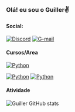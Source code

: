 
### Olá! eu sou o Guiller✌
#### Social:
[![Discord](https://img.shields.io/badge/Discord-7289DA?style=for-the-badge&logo=discord&logoColor=white)](https://discord.com/invite/aGMTur7spK)
[![G-mail](https://img.shields.io/badge/Gmail-D14836?style=for-the-badge&logo=gmail&logoColor=white)](theblackgui17@gmail.com)

#### Cursos/Area
[![Python](https://img.shields.io/badge/Python-3776AB?style=for-the-badge&logo=python&logoColor=white)]()

[![Python](https://img.shields.io/badge/Udemy-EC5252?style=for-the-badge&logo=Udemy&logoColor=white)]()
[![Python](https://img.shields.io/badge/Duolingo-58CC02?style=for-the-badge&logo=Duolingo&logoColor=white)]()

#### Atividade
![Guiller GitHub stats](https://github-readme-stats.vercel.app/api?username=EclipsoG&show_icons=true&theme=tokyonight)
